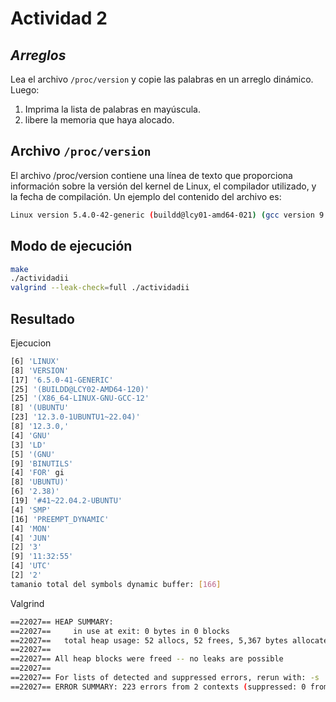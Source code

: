 # Actividad 2
## _Arreglos_
Lea el archivo `/proc/version` y copie las palabras en un arreglo dinámico.
Luego:
   1. Imprima la lista de palabras en mayúscula. 
   2. libere la memoria que haya alocado.

## Archivo `/proc/version` 
El archivo /proc/version contiene una línea de texto que proporciona información sobre la versión del kernel de Linux, el compilador utilizado, y la fecha de compilación. Un ejemplo del contenido del archivo es:
```bash
Linux version 5.4.0-42-generic (buildd@lcy01-amd64-021) (gcc version 9.3.0 (Ubuntu 9.3.0-10ubuntu2)) #46-Ubuntu SMP Fri Jul 10 05:46:45 UTC 2020
```
## Modo de ejecución

```bash
make
./actividadii
valgrind --leak-check=full ./actividadii
```

## Resultado
Ejecucion
```bash
[6] 'LINUX' 
[8] 'VERSION' 
[17] '6.5.0-41-GENERIC' 
[25] '(BUILDD@LCY02-AMD64-120)' 
[25] '(X86_64-LINUX-GNU-GCC-12' 
[8] '(UBUNTU' 
[23] '12.3.0-1UBUNTU1~22.04)' 
[8] '12.3.0,' 
[4] 'GNU' 
[3] 'LD' 
[5] '(GNU' 
[9] 'BINUTILS' 
[4] 'FOR' gi
[8] 'UBUNTU)' 
[6] '2.38)' 
[19] '#41~22.04.2-UBUNTU' 
[4] 'SMP' 
[16] 'PREEMPT_DYNAMIC' 
[4] 'MON' 
[4] 'JUN' 
[2] '3' 
[9] '11:32:55' 
[4] 'UTC' 
[2] '2' 
tamanio total del symbols dynamic buffer: [166]
```

Valgrind
```bash
==22027== HEAP SUMMARY:
==22027==     in use at exit: 0 bytes in 0 blocks
==22027==   total heap usage: 52 allocs, 52 frees, 5,367 bytes allocated
==22027== 
==22027== All heap blocks were freed -- no leaks are possible
==22027== 
==22027== For lists of detected and suppressed errors, rerun with: -s
==22027== ERROR SUMMARY: 223 errors from 2 contexts (suppressed: 0 from 0)
```